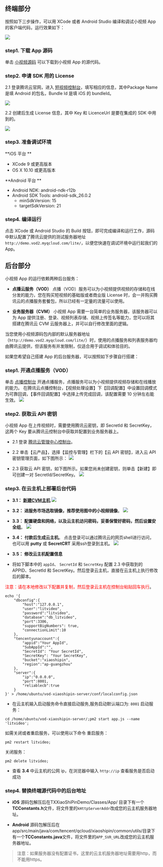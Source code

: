 
## 终端部分

按照如下三步操作，可以用 XCode 或者 Android Studio 编译和调试小视频 App 的客户端代码，运行效果如下：

![](https://main.qcloudimg.com/raw/345bae7a0a1f5139c525e4d303b9f745.jpg)

### step1. 下载 App 源码
单击 [小视频源码](https://cloud.tencent.com/document/product/584/9366#APP) 可以下载到小视频 App 的源代码。

### step2. 申请 SDK 用的 License
2.1 登录腾讯云官网，进入 [短视频控制台](https://console.cloud.tencent.com/video/license)，填写相应的信息，其中Package Name 是填 Android 的包名，Bundle Id 是填 iOS 的 bundleId。

![](https://main.qcloudimg.com/raw/148ea8cee25d6faea2d90bac30685d1c.png)

2.2 创建后生成 License 信息，其中 Key 和 LicenceUrl 是要在集成的 SDK 中用到的。

![](https://main.qcloudimg.com/raw/e45994fd46982632ad4e29469e67f64f.png)

### step3. 准备调试环境
**iOS 平台 ** 
- XCode 9 或更高版本
- OS X 10.10 或更高版本

**Android 平台 **
- Android NDK: android-ndk-r12b
- Android SDK Tools: android-sdk_26.0.2
  - minSdkVersion: 15
  - targetSdkVersion: 21

### step4. 编译运行
点击 XCode 或 Android Studio 的 Build 按钮，即可完成编译和运行工作，源码中默认配置了腾讯云提供的测试服务器地址`http://demo.vod2.myqcloud.com/lite/`，以便您快速在调试环境中运行起我们的 App。


## 后台部分

小视频 App 的运行依赖两种后台服务：

- **点播云服务（VOD）**
点播（VOD）服务可以为小视频提供视频的存储和在线分发的能力，您在购买短视频的基础版或者商业版 License 时，会一并购买腾讯云的点播服务套餐包，所以已经有一定量的流量可以使用。

- **业务服务器（CVM）**
小视频 App 需要一台简单的业务服务器，该服务器可以为 App 提供注册、登录、视频列表存储、视频上传签名等能力，您可以将其搭建在腾讯云 CVM 云服务器上，并可以自行修改里面的逻辑。

当您使用小视频源码包内部的默认服务器地址（`http://demo.vod2.myqcloud.com/lite/`）时，使用的点播服务和列表服务器均由腾讯云提供，但该服务有并发限制，仅适合用于调试和体验目的。

如果您希望自己搭建 App 的后台服务器，可以按照如下步骤自行搭建：

### step1. 开通点播服务（VOD）

单击 [点播控制台](https://console.cloud.tencent.com/video) 开通点播服务，点播服务可以为小视频提供视频存储和在线播放的能力。
在腾讯云点播控制台，【视频处理设置】下【回调配置】中设置回调模式为可靠回调，【事件回调配置】中选择上传完成回调，该配置需要 10 分钟左右能生效。
![](https://main.qcloudimg.com/raw/2790946cfc7cae82339385f5345fe3f5.png)

### step2. 获取云 API 密钥

小视频 App 在上传视频时，需要使用腾讯云密钥，即 SecretId 和 SecretKey，这两个 Key 要从腾讯云控制台中获取并配置到业务服务器上。

- 2.1 登录 [腾讯云管理中心控制台](https://console.cloud.tencent.com/)。

- 2.2 单击【云产品】，选择【监控与管理】栏下的【云 API 密钥】，进入云 API 密钥管理页面，如下图所示：
![](https://mccdn.qcloud.com/img568f5fb824757.png)

- 2.3 获取云 API 密钥，如下图所示。如果您尚未创建密钥，则单击【新建】即可创建一对 SecretId/SecretKey。
![](https://mc.qcloudimg.com/static/img/23f95aaa97adf3eeae3bf90470fe5122/image.png)


### step3. 在云主机上部署后台代码

- **3.1： [新建CVM主机](https://console.cloud.tencent.com/cvm)** 
 ![](http://mc.qcloudimg.com/static/img/53d7df9e5a8bc5141e55231076cbfd74/image.png)

- **3.2： 进服务市场选取镜像，推荐使用图中的小视频镜像**。
 ![](https://main.qcloudimg.com/raw/798e32b00c84a3809fdbfe7de30ad73d.png)

- **3.3： 配置硬盘和网络，以及云主机访问密码，妥善保管好密码，然后设置安全组**。
![](https://main.qcloudimg.com/raw/d81d282ab01ce1309ac704c5aa61a544.png)

- **3.4： 付款后生成云主机**。
点击登录可以通过腾讯云的网页shell进行访问，也可以用 **putty** 或 **SecretCRT** 采用ssh登录到主机。
![](http://mc.qcloudimg.com/static/img/0f29fd40aae5fdac10d3f6262eb6a03e/image.png)

- **3.5： 修改云主机配置信息**

- 将如下脚本中的 `appId`、 `SecretId` 和 `SecretKey` 配置 2.3 中获取到的APPID、SecretId 和 SecretKey。然后登录云主机，直接在云主机上执行修改后的脚本。

 <font color='red'>注意：请在本地修改以下配置并复制，然后登录云主机在控制台粘贴回车执行</font>。
```
echo '{
    "dbconfig":{
        "host":"127.0.0.1",
        "user":"litvideo",
        "password":"litvideo",
        "database":"db_litvideo",
        "port":3306,
        "supportBigNumbers": true,
        "connectionLimit":10
    },
    "tencentyunaccount":{
        "appid":"Your AppId",
        "SubAppId":"",
        "SecretId": "Your SecretId",
        "SecretKey": "Your SecretKey",
        "bucket":"xiaoshipin",
        "region":"ap-guangzhou"
    },
    "server":{
        "ip":"0.0.0.0",
        "port":8001,
        "reliablecb":true
    }
}' > /home/ubuntu/vod-xiaoshipin-server/conf/localconfig.json
```
- 在云主机输入启动服务命令直接启动服务,服务启动默认端口为: `8001`
启动服务：
```
cd /home/ubuntu/vod-xiaoshipin-server/;pm2 start app.js --name 'litvideo';
```
如需关闭或者重启服务，可以使用以下命令
 重启服务：
```
pm2 restart litvideo;
```
关闭服务：
```
pm2 delete litvideo;
```
- 查看 **3.4** 中云主机的公网 ip，在浏览器中输入 `http://ip` 查看服务是否启动成功

### step4. 替换终端源代码中的后台地址
- **iOS** 
源码包解压后在TXXiaoShiPinDemo/Classes/App/ 目录下有一个**TCConstants.h**文件，将文件里的`kHttpServerAddr`改成您的云主机服务器地址。

- **Android** 
源码包解压后在app/src/main/java/com/tencent/qcloud/xiaoshipin/common/utils/目录下有一个**TCConstants.java**文件，将文件里的`APP_SVR_URL`改成您的云主机服务器地址。

> 注意：如果服务器没有配置证书，这里的云主机服务器地址需要用http，而不能用https。


